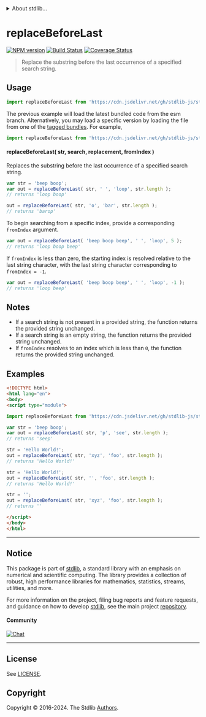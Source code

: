 <!--

@license Apache-2.0

Copyright (c) 2024 The Stdlib Authors.

Licensed under the Apache License, Version 2.0 (the "License");
you may not use this file except in compliance with the License.
You may obtain a copy of the License at

   http://www.apache.org/licenses/LICENSE-2.0

Unless required by applicable law or agreed to in writing, software
distributed under the License is distributed on an "AS IS" BASIS,
WITHOUT WARRANTIES OR CONDITIONS OF ANY KIND, either express or implied.
See the License for the specific language governing permissions and
limitations under the License.

-->


<details>
  <summary>
    About stdlib...
  </summary>
  <p>We believe in a future in which the web is a preferred environment for numerical computation. To help realize this future, we've built stdlib. stdlib is a standard library, with an emphasis on numerical and scientific computation, written in JavaScript (and C) for execution in browsers and in Node.js.</p>
  <p>The library is fully decomposable, being architected in such a way that you can swap out and mix and match APIs and functionality to cater to your exact preferences and use cases.</p>
  <p>When you use stdlib, you can be absolutely certain that you are using the most thorough, rigorous, well-written, studied, documented, tested, measured, and high-quality code out there.</p>
  <p>To join us in bringing numerical computing to the web, get started by checking us out on <a href="https://github.com/stdlib-js/stdlib">GitHub</a>, and please consider <a href="https://opencollective.com/stdlib">financially supporting stdlib</a>. We greatly appreciate your continued support!</p>
</details>

# replaceBeforeLast

[![NPM version][npm-image]][npm-url] [![Build Status][test-image]][test-url] [![Coverage Status][coverage-image]][coverage-url] <!-- [![dependencies][dependencies-image]][dependencies-url] -->

> Replace the substring before the last occurrence of a specified search string.

<!-- Section to include introductory text. Make sure to keep an empty line after the intro `section` element and another before the `/section` close. -->

<section class="intro">

</section>

<!-- /.intro -->

<!-- Package usage documentation. -->



<section class="usage">

## Usage

```javascript
import replaceBeforeLast from 'https://cdn.jsdelivr.net/gh/stdlib-js/string-base-replace-before-last@esm/index.mjs';
```
The previous example will load the latest bundled code from the esm branch. Alternatively, you may load a specific version by loading the file from one of the [tagged bundles](https://github.com/stdlib-js/string-base-replace-before-last/tags). For example,

```javascript
import replaceBeforeLast from 'https://cdn.jsdelivr.net/gh/stdlib-js/string-base-replace-before-last@v0.1.0-esm/index.mjs';
```

#### replaceBeforeLast( str, search, replacement, fromIndex )

Replaces the substring before the last occurrence of a specified search string.

```javascript
var str = 'beep boop';
var out = replaceBeforeLast( str, ' ', 'loop', str.length );
// returns 'loop boop'

out = replaceBeforeLast( str, 'o', 'bar', str.length );
// returns 'barop'
```

To begin searching from a specific index, provide a corresponding `fromIndex` argument.

```javascript
var out = replaceBeforeLast( 'beep boop beep', ' ', 'loop', 5 );
// returns 'loop boop beep'
```

If `fromIndex` is less than zero, the starting index is resolved relative to the last string character, with the last string character corresponding to `fromIndex = -1`.

```javascript
var out = replaceBeforeLast( 'beep boop beep', ' ', 'loop', -1 );
// returns 'loop beep'
```

</section>

<!-- /.usage -->

<!-- Package usage notes. Make sure to keep an empty line after the `section` element and another before the `/section` close. -->

<section class="notes">

## Notes

-   If a search string is not present in a provided string, the function returns the provided string unchanged.
-   If a search string is an empty string, the function returns the provided string unchanged.
-   If `fromIndex` resolves to an index which is less than `0`, the function returns the provided string unchanged.

</section>

<!-- /.notes -->

<!-- Package usage examples. -->

<section class="examples">

## Examples

<!-- eslint no-undef: "error" -->

```html
<!DOCTYPE html>
<html lang="en">
<body>
<script type="module">

import replaceBeforeLast from 'https://cdn.jsdelivr.net/gh/stdlib-js/string-base-replace-before-last@esm/index.mjs';

var str = 'beep boop';
var out = replaceBeforeLast( str, 'p', 'see', str.length );
// returns 'seep'

str = 'Hello World!';
out = replaceBeforeLast( str, 'xyz', 'foo', str.length );
// returns 'Hello World!'

str = 'Hello World!';
out = replaceBeforeLast( str, '', 'foo', str.length );
// returns 'Hello World!'

str = '';
out = replaceBeforeLast( str, 'xyz', 'foo', str.length );
// returns ''

</script>
</body>
</html>
```

</section>

<!-- /.examples -->

<!-- Section to include cited references. If references are included, add a horizontal rule *before* the section. Make sure to keep an empty line after the `section` element and another before the `/section` close. -->

<section class="references">

</section>

<!-- /.references -->

<!-- Section for related `stdlib` packages. Do not manually edit this section, as it is automatically populated. -->

<section class="related">

</section>

<!-- /.related -->

<!-- Section for all links. Make sure to keep an empty line after the `section` element and another before the `/section` close. -->


<section class="main-repo" >

* * *

## Notice

This package is part of [stdlib][stdlib], a standard library with an emphasis on numerical and scientific computing. The library provides a collection of robust, high performance libraries for mathematics, statistics, streams, utilities, and more.

For more information on the project, filing bug reports and feature requests, and guidance on how to develop [stdlib][stdlib], see the main project [repository][stdlib].

#### Community

[![Chat][chat-image]][chat-url]

---

## License

See [LICENSE][stdlib-license].


## Copyright

Copyright &copy; 2016-2024. The Stdlib [Authors][stdlib-authors].

</section>

<!-- /.stdlib -->

<!-- Section for all links. Make sure to keep an empty line after the `section` element and another before the `/section` close. -->

<section class="links">

[npm-image]: http://img.shields.io/npm/v/@stdlib/string-base-replace-before-last.svg
[npm-url]: https://npmjs.org/package/@stdlib/string-base-replace-before-last

[test-image]: https://github.com/stdlib-js/string-base-replace-before-last/actions/workflows/test.yml/badge.svg?branch=v0.1.0
[test-url]: https://github.com/stdlib-js/string-base-replace-before-last/actions/workflows/test.yml?query=branch:v0.1.0

[coverage-image]: https://img.shields.io/codecov/c/github/stdlib-js/string-base-replace-before-last/main.svg
[coverage-url]: https://codecov.io/github/stdlib-js/string-base-replace-before-last?branch=main

<!--

[dependencies-image]: https://img.shields.io/david/stdlib-js/string-base-replace-before-last.svg
[dependencies-url]: https://david-dm.org/stdlib-js/string-base-replace-before-last/main

-->

[chat-image]: https://img.shields.io/gitter/room/stdlib-js/stdlib.svg
[chat-url]: https://app.gitter.im/#/room/#stdlib-js_stdlib:gitter.im

[stdlib]: https://github.com/stdlib-js/stdlib

[stdlib-authors]: https://github.com/stdlib-js/stdlib/graphs/contributors

[umd]: https://github.com/umdjs/umd
[es-module]: https://developer.mozilla.org/en-US/docs/Web/JavaScript/Guide/Modules

[deno-url]: https://github.com/stdlib-js/string-base-replace-before-last/tree/deno
[deno-readme]: https://github.com/stdlib-js/string-base-replace-before-last/blob/deno/README.md
[umd-url]: https://github.com/stdlib-js/string-base-replace-before-last/tree/umd
[umd-readme]: https://github.com/stdlib-js/string-base-replace-before-last/blob/umd/README.md
[esm-url]: https://github.com/stdlib-js/string-base-replace-before-last/tree/esm
[esm-readme]: https://github.com/stdlib-js/string-base-replace-before-last/blob/esm/README.md
[branches-url]: https://github.com/stdlib-js/string-base-replace-before-last/blob/main/branches.md

[stdlib-license]: https://raw.githubusercontent.com/stdlib-js/string-base-replace-before-last/main/LICENSE

</section>

<!-- /.links -->
